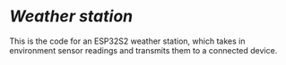 # _Weather station_

This is the code for an ESP32S2 weather station, which takes in environment sensor readings and transmits them to a connected device.
